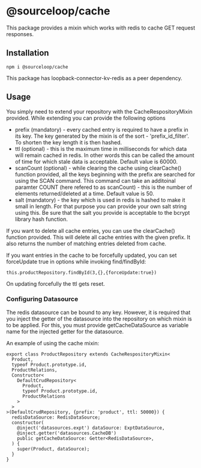 # @sourceloop/cache

This package provides a mixin which works with redis to cache GET request responses.

## Installation

```
npm i @sourceloop/cache
```

This package has loopback-connector-kv-redis as a peer dependency.

## Usage

You simply need to extend your repository with the CacheRespositoryMixin provided. While extending you can provide the following options

- prefix (mandatory) - every cached entry is required to have a prefix in its key. The key generated by the mixin is of the sort - 'prefix_id_filter'. To shorten the key length it is then hashed.
- ttl (optional) - this is the maximum time in milliseconds for which data will remain cached in redis. In other words this can be called the amount of time for which stale data is acceptable. Default value is 60000.
- scanCount (optional) - while clearing the cache using clearCache() function provided, all the keys beginning with the prefix are searched for using the SCAN command. This command can take an additoinal paramter COUNT (here refered to as scanCount) - this is the number of elements returned/deleted at a time. Default value is 50.
- salt (mandatory) - the key which is used in redis is hashed to make it small in length. For that purpose you can provide your own salt string using this. Be sure that the salt you provide is acceptable to the bcrypt library hash function.

If you want to delete all cache entries, you can use the clearCache() function provided. This will delete all cache entries with the given prefix. It also returns the number of matching entries deleted from cache.

If you want entries in the cache to be forcefully updated, you can set forceUpdate true in options while invoking find/findById:

```
this.productRepository.findById(3,{},{forceUpdate:true})
```

On updating forcefully the ttl gets reset.

### Configuring Datasource

The redis datasource can be bound to any key. However, it is required that you inject the getter of the datasource into the repository on which mixin is to be applied. For this, you must provide getCacheDataSource as variable name for the injected getter for the datasource.

An example of using the cache mixin:

```
export class ProductRepository extends CacheRespositoryMixin<
  Product,
  typeof Product.prototype.id,
  ProductRelations,
  Constructor<
    DefaultCrudRepository<
      Product,
      typeof Product.prototype.id,
      ProductRelations
    >
  >
>(DefaultCrudRepository, {prefix: 'product', ttl: 50000}) {
  redisDataSource: RedisDataSource;
  constructor(
    @inject('datasources.expt') dataSource: ExptDataSource,
    @inject.getter('datasources.CacheDB')
    public getCacheDataSource: Getter<RedisDataSource>,
  ) {
    super(Product, dataSource);
  }
}
```
